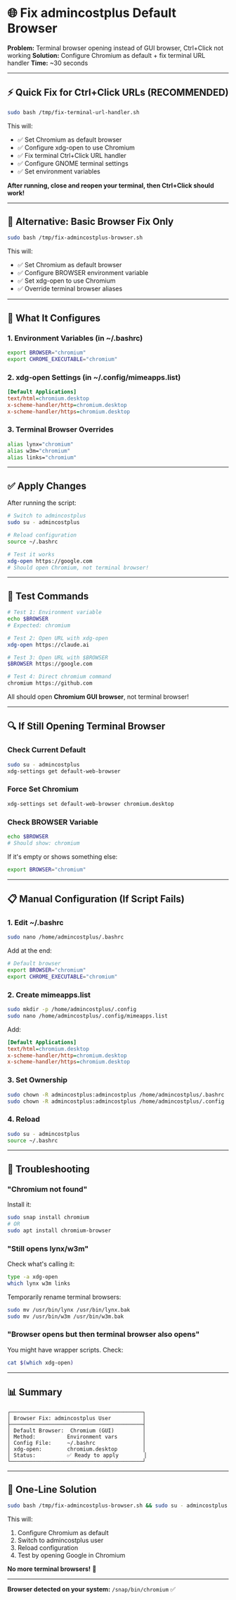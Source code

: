 # 🌐 Fix admincostplus Default Browser

**Problem:** Terminal browser opening instead of GUI browser, Ctrl+Click not working
**Solution:** Configure Chromium as default + fix terminal URL handler
**Time:** ~30 seconds

---

## ⚡ Quick Fix for Ctrl+Click URLs (RECOMMENDED)

```bash
sudo bash /tmp/fix-terminal-url-handler.sh
```

This will:
- ✅ Set Chromium as default browser
- ✅ Configure xdg-open to use Chromium
- ✅ Fix terminal Ctrl+Click URL handler
- ✅ Configure GNOME terminal settings
- ✅ Set environment variables

**After running, close and reopen your terminal, then Ctrl+Click should work!**

---

## 🔧 Alternative: Basic Browser Fix Only

```bash
sudo bash /tmp/fix-admincostplus-browser.sh
```

This will:
- ✅ Set Chromium as default browser
- ✅ Configure BROWSER environment variable
- ✅ Set xdg-open to use Chromium
- ✅ Override terminal browser aliases

---

## 🔧 What It Configures

### 1. Environment Variables (in ~/.bashrc)
```bash
export BROWSER="chromium"
export CHROME_EXECUTABLE="chromium"
```

### 2. xdg-open Settings (in ~/.config/mimeapps.list)
```ini
[Default Applications]
text/html=chromium.desktop
x-scheme-handler/http=chromium.desktop
x-scheme-handler/https=chromium.desktop
```

### 3. Terminal Browser Overrides
```bash
alias lynx="chromium"
alias w3m="chromium"
alias links="chromium"
```

---

## ✅ Apply Changes

After running the script:

```bash
# Switch to admincostplus
sudo su - admincostplus

# Reload configuration
source ~/.bashrc

# Test it works
xdg-open https://google.com
# Should open Chromium, not terminal browser!
```

---

## 🧪 Test Commands

```bash
# Test 1: Environment variable
echo $BROWSER
# Expected: chromium

# Test 2: Open URL with xdg-open
xdg-open https://claude.ai

# Test 3: Open URL with $BROWSER
$BROWSER https://google.com

# Test 4: Direct chromium command
chromium https://github.com
```

All should open **Chromium GUI browser**, not terminal browser!

---

## 🔍 If Still Opening Terminal Browser

### Check Current Default
```bash
sudo su - admincostplus
xdg-settings get default-web-browser
```

### Force Set Chromium
```bash
xdg-settings set default-web-browser chromium.desktop
```

### Check BROWSER Variable
```bash
echo $BROWSER
# Should show: chromium
```

If it's empty or shows something else:
```bash
export BROWSER="chromium"
```

---

## 📋 Manual Configuration (If Script Fails)

### 1. Edit ~/.bashrc
```bash
sudo nano /home/admincostplus/.bashrc
```

Add at the end:
```bash
# Default browser
export BROWSER="chromium"
export CHROME_EXECUTABLE="chromium"
```

### 2. Create mimeapps.list
```bash
sudo mkdir -p /home/admincostplus/.config
sudo nano /home/admincostplus/.config/mimeapps.list
```

Add:
```ini
[Default Applications]
text/html=chromium.desktop
x-scheme-handler/http=chromium.desktop
x-scheme-handler/https=chromium.desktop
```

### 3. Set Ownership
```bash
sudo chown -R admincostplus:admincostplus /home/admincostplus/.bashrc
sudo chown -R admincostplus:admincostplus /home/admincostplus/.config
```

### 4. Reload
```bash
sudo su - admincostplus
source ~/.bashrc
```

---

## 🚨 Troubleshooting

### "Chromium not found"
Install it:
```bash
sudo snap install chromium
# OR
sudo apt install chromium-browser
```

### "Still opens lynx/w3m"
Check what's calling it:
```bash
type -a xdg-open
which lynx w3m links
```

Temporarily rename terminal browsers:
```bash
sudo mv /usr/bin/lynx /usr/bin/lynx.bak
sudo mv /usr/bin/w3m /usr/bin/w3m.bak
```

### "Browser opens but then terminal browser also opens"
You might have wrapper scripts. Check:
```bash
cat $(which xdg-open)
```

---

## 📊 Summary

```
┌──────────────────────────────────────────┐
│ Browser Fix: admincostplus User          │
├──────────────────────────────────────────┤
│ Default Browser:  Chromium (GUI)         │
│ Method:          Environment vars        │
│ Config File:     ~/.bashrc               │
│ xdg-open:        chromium.desktop        │
│ Status:          ✅ Ready to apply        │
└──────────────────────────────────────────┘
```

---

## 🎯 One-Line Solution

```bash
sudo bash /tmp/fix-admincostplus-browser.sh && sudo su - admincostplus -c "source ~/.bashrc && xdg-open https://google.com"
```

This will:
1. Configure Chromium as default
2. Switch to admincostplus user
3. Reload configuration
4. Test by opening Google in Chromium

**No more terminal browsers!** 🎉

---

**Browser detected on your system:** `/snap/bin/chromium` ✅
